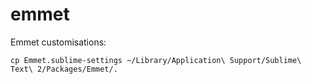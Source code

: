 emmet
=====

Emmet customisations:

`cp Emmet.sublime-settings ~/Library/Application\ Support/Sublime\ Text\ 2/Packages/Emmet/.`
